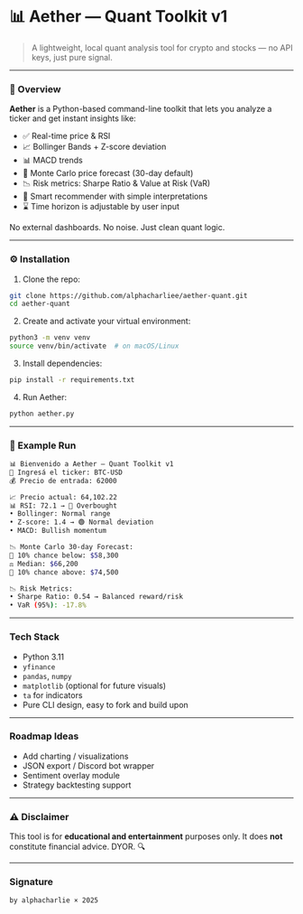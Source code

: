 # 📊 Aether — Quant Toolkit v1

> A lightweight, local quant analysis tool for crypto and stocks — no API keys, just pure signal.

---

### 🧠 Overview

**Aether** is a Python-based command-line toolkit that lets you analyze a ticker and get instant insights like:

- ✅ Real-time price & RSI
- 📈 Bollinger Bands + Z-score deviation
- 📊 MACD trends
- 🎯 Monte Carlo price forecast (30-day default)
- 📉 Risk metrics: Sharpe Ratio & Value at Risk (VaR)
- 🤖 Smart recommender with simple interpretations
- ⌛ Time horizon is adjustable by user input

No external dashboards. No noise. Just clean quant logic.

---

### ⚙️ Installation

1. Clone the repo:

```bash
git clone https://github.com/alphacharliee/aether-quant.git
cd aether-quant
```

2. Create and activate your virtual environment:

```bash
python3 -m venv venv
source venv/bin/activate  # on macOS/Linux
```

3. Install dependencies:

```bash
pip install -r requirements.txt
```

4. Run Aether:

```bash
python aether.py
```

---

### 🧪 Example Run

```bash
📊 Bienvenido a Aether — Quant Toolkit v1
🔎 Ingresá el ticker: BTC-USD
💰 Precio de entrada: 62000

📈 Precio actual: 64,102.22
📊 RSI: 72.1 → 🔺 Overbought
• Bollinger: Normal range
• Z-score: 1.4 → 🟢 Normal deviation
• MACD: Bullish momentum

📉 Monte Carlo 30-day Forecast:
🔻 10% chance below: $58,300
⚖️ Median: $66,200
🚀 10% chance above: $74,500

📉 Risk Metrics:
• Sharpe Ratio: 0.54 → Balanced reward/risk
• VaR (95%): -17.8%
```

---

###  Tech Stack

- Python 3.11
- `yfinance`
- `pandas`, `numpy`
- `matplotlib` (optional for future visuals)
- `ta` for indicators
- Pure CLI design, easy to fork and build upon

---

###  Roadmap Ideas

- Add charting / visualizations
- JSON export / Discord bot wrapper
- Sentiment overlay module
- Strategy backtesting support

---

### ⚠ Disclaimer

This tool is for **educational and entertainment** purposes only. It does **not** constitute financial advice. DYOR. 🔍

---

###  Signature

`by alphacharlie × 2025`

